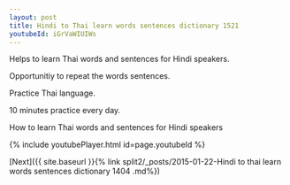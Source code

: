 ```yaml
---
layout: post
title: Hindi to Thai learn words sentences dictionary 1521 
youtubeId: iGrVaWIUIWs
---
```

 
 
Helps to learn Thai words and sentences for Hindi speakers.

Opportunitiy to repeat the words sentences. 

Practice Thai language. 
 
10 minutes practice every day. 
 
How to learn Thai words and sentences for Hindi speakers 
 
{% include youtubePlayer.html id=page.youtubeId %}
 
 
[Next]({{ site.baseurl }}{% link  split2/_posts/2015-01-22-Hindi to thai learn words sentences dictionary 1404 .md%})
 
